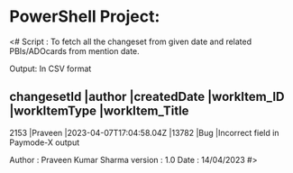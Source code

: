 # PowerShell Project:

<# 
Script 	: To fetch all the changeset from given date and related PBIs/ADOcards from mention date.

Output: In CSV format

changesetId	|author	        |createdDate	            |workItem_ID	    |workItemType	|workItem_Title
---------------------------------------------------------------------------------------------------------------------------------
2153	    |Praveen     	|2023-04-07T17:04:58.04Z	|13782	            |Bug	        |Incorrect field in Paymode-X output



Author 	: Praveen Kumar Sharma
version : 1.0
Date 	: 14/04/2023
#>

